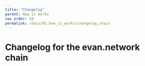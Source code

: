 ```yaml
---
title: "Changelog"
parent: How it works
nav_order: 50
permalink: /docs/02_how_it_works/changelog_chain
---
```


# Changelog for the evan.network chain

